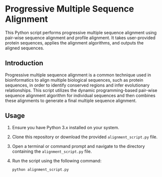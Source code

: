 # Progressive Multiple Sequence Alignment

This Python script performs progressive multiple sequence alignment using pair-wise sequence alignment and profile alignment. It takes user-provided protein sequences, applies the alignment algorithms, and outputs the aligned sequences.


## Introduction

Progressive multiple sequence alignment is a common technique used in bioinformatics to align multiple biological sequences, such as protein sequences, in order to identify conserved regions and infer evolutionary relationships. This script utilizes the dynamic programming-based pair-wise sequence alignment algorithm for individual sequences and then combines these alignments to generate a final multiple sequence alignment.

## Usage

1. Ensure you have Python 3.x installed on your system.

2. Clone this repository or download the provided `alignment_script.py` file.

3. Open a terminal or command prompt and navigate to the directory containing the `alignment_script.py` file.

4. Run the script using the following command:

   ```bash
   python alignment_script.py
